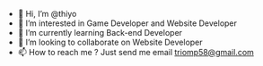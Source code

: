 - 👋 Hi, I’m @thiyo
- 👀 I’m interested in Game Developer and Website Developer
- 🌱 I’m currently learning Back-end Developer
- 💞️ I’m looking to collaborate on Website Developer
- 📫 How to reach me ? Just send me email triomp58@gmail.com

<!---
thiyo/thiyo is a ✨ special ✨ repository because its `README.md` (this file) appears on your GitHub profile.
You can click the Preview link to take a look at your changes.
--->

